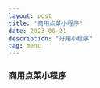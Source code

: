 ```yaml
---
layout: post
title: "商用点菜小程序"
date: 2023-06-21
description: "好用小程序"
tag: menu
---  
```


### 商用点菜小程序